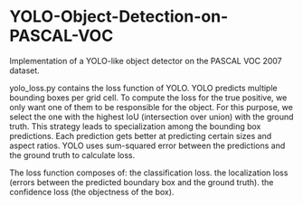 # YOLO-Object-Detection-on-PASCAL-VOC

Implementation of a YOLO-like object detector on the PASCAL VOC 2007 dataset.

yolo_loss.py contains the loss function of YOLO.
YOLO predicts multiple bounding boxes per grid cell. 
To compute the loss for the true positive, we only want one of them to be responsible for the object.
For this purpose, we select the one with the highest IoU (intersection over union) with the ground truth. 
This strategy leads to specialization among the bounding box predictions. Each prediction gets better at predicting certain sizes and aspect ratios.
YOLO uses sum-squared error between the predictions and the ground truth to calculate loss. 

The loss function composes of:
the classification loss.
the localization loss (errors between the predicted boundary box and the ground truth).
the confidence loss (the objectness of the box).
 
